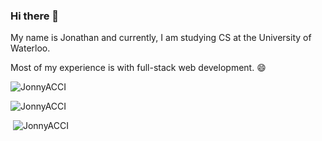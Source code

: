 ### Hi there 👋

My name is Jonathan and currently, I am studying CS at the University of Waterloo. 

Most of my experience is with full-stack web development. 😄
<!--
**JonnyACCI/JonnyACCI** is a ✨ _special_ ✨ repository because its `README.md` (this file) appears on your GitHub profile.

Here are some ideas to get you started:

- 🔭 I’m currently working on ...
- 🌱 I’m currently learning ...
- 👯 I’m looking to collaborate on ...
- 🤔 I’m looking for help with ...
- 💬 Ask me about ...
- 📫 How to reach me: ...
- 😄 Pronouns: ...
- ⚡ Fun fact: ...
-->

<p > <img src="https://komarev.com/ghpvc/?username=JonnyACCI&label=Profile%20views&color=0e75b6&style=flat" alt="JonnyACCI" /> </p>
<p><img  src="https://github-readme-stats.vercel.app/api/top-langs?username=JonnyACCI&show_icons=true&locale=en&layout=compact" alt="JonnyACCI" /></p>

<p>&nbsp;<img  src="https://github-readme-stats.vercel.app/api?username=JonnyACCI&show_icons=true&locale=en" alt="JonnyACCI" /></p>
